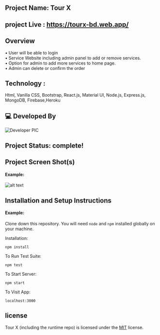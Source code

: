 ## Project Name: Tour X

## project Live : https://tourx-bd.web.app/

## Overview

• User will be able to login</br>
• Service Website including admin panel to add or remove services.</br>
• Option for admin to add more services to home page.</br>
• Admin can delete or confirm the order</br>

## Technology :

Html, Vanilla CSS, Bootstrap, React.js, Material UI, Node.js, Express.js, MongoDB, Firebase,Heroku

## 💻 Developed By

![Developer PIC](https://avatars.githubusercontent.com/u/86229415?s=96&v=4)

## Project Status: complete!

## Project Screen Shot(s)

#### Example:

![alt text](https://i.ibb.co/8mRq0k9/Screenshot-149.jpg)

## Installation and Setup Instructions

#### Example:

Clone down this repository. You will need `node` and `npm` installed globally on your machine.

Installation:

`npm install`

To Run Test Suite:

`npm test`

To Start Server:

`npm start`

To Visit App:

`localhost:3000`

## license

Tour X (including the runtime repo) is licensed under the [MIT](LICENSE.TXT) license.
